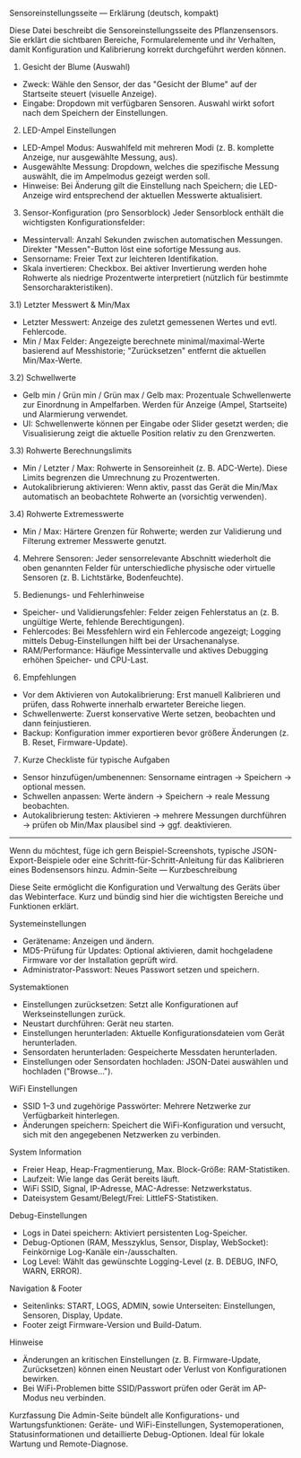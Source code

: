 Sensoreinstellungsseite — Erklärung (deutsch, kompakt)

Diese Datei beschreibt die Sensoreinstellungsseite des Pflanzensensors. Sie erklärt die sichtbaren Bereiche, Formularelemente und ihr Verhalten, damit Konfiguration und Kalibrierung korrekt durchgeführt werden können.

1) Gesicht der Blume (Auswahl)
- Zweck: Wähle den Sensor, der das "Gesicht der Blume" auf der Startseite steuert (visuelle Anzeige).
- Eingabe: Dropdown mit verfügbaren Sensoren. Auswahl wirkt sofort nach dem Speichern der Einstellungen.

2) LED-Ampel Einstellungen
- LED-Ampel Modus: Auswahlfeld mit mehreren Modi (z. B. komplette Anzeige, nur ausgewählte Messung, aus).
- Ausgewählte Messung: Dropdown, welches die spezifische Messung auswählt, die im Ampelmodus gezeigt werden soll.
- Hinweise: Bei Änderung gilt die Einstellung nach Speichern; die LED-Anzeige wird entsprechend der aktuellen Messwerte aktualisiert.

3) Sensor-Konfiguration (pro Sensorblock)
Jeder Sensorblock enthält die wichtigsten Konfigurationsfelder:
- Messintervall: Anzahl Sekunden zwischen automatischen Messungen. Direkter "Messen"-Button löst eine sofortige Messung aus.
- Sensorname: Freier Text zur leichteren Identifikation.
- Skala invertieren: Checkbox. Bei aktiver Invertierung werden hohe Rohwerte als niedrige Prozentwerte interpretiert (nützlich für bestimmte Sensorcharakteristiken).

3.1) Letzter Messwert & Min/Max
- Letzter Messwert: Anzeige des zuletzt gemessenen Wertes und evtl. Fehlercode.
- Min / Max Felder: Angezeigte berechnete minimal/maximal-Werte basierend auf Messhistorie; "Zurücksetzen" entfernt die aktuellen Min/Max-Werte.

3.2) Schwellwerte
- Gelb min / Grün min / Grün max / Gelb max: Prozentuale Schwellenwerte zur Einordnung in Ampelfarben. Werden für Anzeige (Ampel, Startseite) und Alarmierung verwendet.
- UI: Schwellenwerte können per Eingabe oder Slider gesetzt werden; die Visualisierung zeigt die aktuelle Position relativ zu den Grenzwerten.

3.3) Rohwerte Berechnungslimits
- Min / Letzter / Max: Rohwerte in Sensoreinheit (z. B. ADC-Werte). Diese Limits begrenzen die Umrechnung zu Prozentwerten.
- Autokalibrierung aktivieren: Wenn aktiv, passt das Gerät die Min/Max automatisch an beobachtete Rohwerte an (vorsichtig verwenden).

3.4) Rohwerte Extremesswerte
- Min / Max: Härtere Grenzen für Rohwerte; werden zur Validierung und Filterung extremer Messwerte genutzt.

4) Mehrere Sensoren: Jeder sensorrelevante Abschnitt wiederholt die oben genannten Felder für unterschiedliche physische oder virtuelle Sensoren (z. B. Lichtstärke, Bodenfeuchte).

5) Bedienungs- und Fehlerhinweise
- Speicher- und Validierungsfehler: Felder zeigen Fehlerstatus an (z. B. ungültige Werte, fehlende Berechtigungen).
- Fehlercodes: Bei Messfehlern wird ein Fehlercode angezeigt; Logging mittels Debug-Einstellungen hilft bei der Ursachenanalyse.
- RAM/Performance: Häufige Messintervalle und aktives Debugging erhöhen Speicher- und CPU-Last.

6) Empfehlungen
- Vor dem Aktivieren von Autokalibrierung: Erst manuell Kalibrieren und prüfen, dass Rohwerte innerhalb erwarteter Bereiche liegen.
- Schwellenwerte: Zuerst konservative Werte setzen, beobachten und dann feinjustieren.
- Backup: Konfiguration immer exportieren bevor größere Änderungen (z. B. Reset, Firmware-Update).

7) Kurze Checkliste für typische Aufgaben
- Sensor hinzufügen/umbenennen: Sensorname eintragen → Speichern → optional messen.
- Schwellen anpassen: Werte ändern → Speichern → reale Messung beobachten.
- Autokalibrierung testen: Aktivieren → mehrere Messungen durchführen → prüfen ob Min/Max plausibel sind → ggf. deaktivieren.

---

Wenn du möchtest, füge ich gern Beispiel-Screenshots, typische JSON-Export-Beispiele oder eine Schritt-für-Schritt-Anleitung für das Kalibrieren eines Bodensensors hinzu.
Admin-Seite — Kurzbeschreibung

Diese Seite ermöglicht die Konfiguration und Verwaltung des Geräts über das Webinterface. Kurz und bündig sind hier die wichtigsten Bereiche und Funktionen erklärt.

Systemeinstellungen
- Gerätename: Anzeigen und ändern.
- MD5-Prüfung für Updates: Optional aktivieren, damit hochgeladene Firmware vor der Installation geprüft wird.
- Administrator-Passwort: Neues Passwort setzen und speichern.

Systemaktionen
- Einstellungen zurücksetzen: Setzt alle Konfigurationen auf Werkseinstellungen zurück.
- Neustart durchführen: Gerät neu starten.
- Einstellungen herunterladen: Aktuelle Konfigurationsdateien vom Gerät herunterladen.
- Sensordaten herunterladen: Gespeicherte Messdaten herunterladen.
- Einstellungen oder Sensordaten hochladen: JSON-Datei auswählen und hochladen ("Browse...").

WiFi Einstellungen
- SSID 1–3 und zugehörige Passwörter: Mehrere Netzwerke zur Verfügbarkeit hinterlegen.
- Änderungen speichern: Speichert die WiFi-Konfiguration und versucht, sich mit den angegebenen Netzwerken zu verbinden.

System Information
- Freier Heap, Heap-Fragmentierung, Max. Block-Größe: RAM-Statistiken.
- Laufzeit: Wie lange das Gerät bereits läuft.
- WiFi SSID, Signal, IP-Adresse, MAC-Adresse: Netzwerkstatus.
- Dateisystem Gesamt/Belegt/Frei: LittleFS-Statistiken.

Debug-Einstellungen
- Logs in Datei speichern: Aktiviert persistenten Log-Speicher.
- Debug-Optionen (RAM, Messzyklus, Sensor, Display, WebSocket): Feinkörnige Log-Kanäle ein-/ausschalten.
- Log Level: Wählt das gewünschte Logging-Level (z. B. DEBUG, INFO, WARN, ERROR).

Navigation & Footer
- Seitenlinks: START, LOGS, ADMIN, sowie Unterseiten: Einstellungen, Sensoren, Display, Update.
- Footer zeigt Firmware-Version und Build-Datum.

Hinweise
- Änderungen an kritischen Einstellungen (z. B. Firmware-Update, Zurücksetzen) können einen Neustart oder Verlust von Konfigurationen bewirken.
- Bei WiFi-Problemen bitte SSID/Passwort prüfen oder Gerät im AP-Modus neu verbinden.

Kurzfassung
Die Admin-Seite bündelt alle Konfigurations- und Wartungsfunktionen: Geräte- und WiFi-Einstellungen, Systemoperationen, Statusinformationen und detaillierte Debug-Optionen. Ideal für lokale Wartung und Remote-Diagnose.
